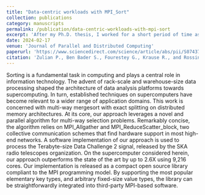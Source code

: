 ```yaml
---
title: "Data-centric workloads with MPI_Sort"
collection: publications
category: manuscripts
permalink: /publication/data-centric-workloads-with-mpi-sort
excerpt: 'After my Ph.D. thesis, I worked for a short period of time as a Research Assistant and collaborated essentially with Dr. Diego Rossinelli and Dr. Patrick Zulian on wirting a paper about a sorting algorithm that they have elaborated.' #This paper is about fixing template issue #693.'
date: 2024-02-17
venue: 'Journal of Parallel and Distributed Computing'
paperurl: 'https://www.sciencedirect.com/science/article/abs/pii/S0743731523002034'
citation: 'Zulian P., Ben Bader S., Fourestey G., Krause R., and Rossinelli, D.'
---
```


Sorting is a fundamental task in computing and plays a central role in information technology. The advent of rack-scale and warehouse-size data processing shaped the architecture of data analysis platforms towards supercomputing. In turn, established techniques on supercomputers have become relevant to a wider range of application domains. This work is concerned with multi-way mergesort with exact splitting on distributed memory architectures. At its core, our approach leverages a novel and parallel algorithm for multi-way selection problems. Remarkably concise, the algorithm relies on MPI_Allgather and MPI_ReduceScatter_block, two collective communication schemes that find hardware support in most high-end networks. A software implementation of our approach is used to process the Terabyte-size Data Challenge 2 signal, released by the SKA radio telescopes organization. On the supercomputer considered herein, our approach outperforms the state of the art by up to 2.6X using 9,216 cores. Our implementation is released as a compact open source library compliant to the MPI programming model. By supporting the most popular elementary key types, and arbitrary fixed-size value types, the library can be straightforwardly integrated into third-party MPI-based software.
